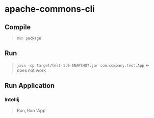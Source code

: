 # apache-commons-cli

## Compile

> `mvn package`

## Run

> `java -cp target/test-1.0-SNAPSHOT.jar com.company.test.App`  <- does not work

## Run Application

### Intellij

> Run, Run 'App'
